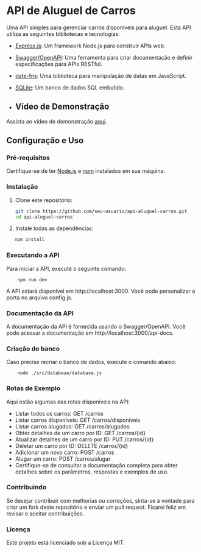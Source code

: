 # API de Aluguel de Carros

Uma API simples para gerenciar carros disponíveis para aluguel. Esta API utiliza as seguintes bibliotecas e tecnologias:

- [Express.js](https://expressjs.com/): Um framework Node.js para construir APIs web.
- [Swagger/OpenAPI](https://swagger.io/): Uma ferramenta para criar documentação e definir especificações para APIs RESTful.
- [date-fns](https://date-fns.org/): Uma biblioteca para manipulação de datas em JavaScript.
- [SQLite](https://www.sqlite.org/): Um banco de dados SQL embutido.

- ## Vídeo de Demonstração

Assista ao vídeo de demonstração [aqui](https://youtu.be/tm838A-FDkI).

## Configuração e Uso

### Pré-requisitos

Certifique-se de ter [Node.js](https://nodejs.org/) e [npm](https://www.npmjs.com/) instalados em sua máquina.

### Instalação

1. Clone este repositório:

   ```bash
   git clone https://github.com/seu-usuario/api-aluguel-carros.git
   cd api-aluguel-carros

2. Instale todas as dependências:
 ```bash
    npm install
 ```

### Executando a API
Para iniciar a API, execute o seguinte comando:


 ```comando
     npm run dev
 ```
 A API estará disponível em http://localhost:3000. Você pode personalizar a porta no arquivo config.js.

### Documentação da API
A documentação da API é fornecida usando o Swagger/OpenAPI. Você pode acessar a documentação em http://localhost:3000/api-docs.

### Criação do banco
Caso precise recriar o banco de dados, execute o comando abaixo:
 ```comando
     node ./src/database/database.js
 ```

### Rotas de Exemplo
Aqui estão algumas das rotas disponíveis na API:

- Listar todos os carros: GET /carros
- Listar carros disponíveis: GET /carros/disponiveis
- Listar carros alugados: GET /carros/alugados
- Obter detalhes de um carro por ID: GET /carros/{id}
- Atualizar detalhes de um carro por ID: PUT /carros/{id}
- Deletar um carro por ID: DELETE /carros/{id}
- Adicionar um novo carro: POST /carros
- Alugar um carro: POST /carros/alugar
- Certifique-se de consultar a documentação completa para obter detalhes sobre os parâmetros, respostas e exemplos de uso.

### Contribuindo
Se desejar contribuir com melhorias ou correções, sinta-se à vontade para criar um fork deste repositório e enviar um pull request. Ficarei feliz em revisar e aceitar contribuições.

### Licença
Este projeto está licenciado sob a Licença MIT.
